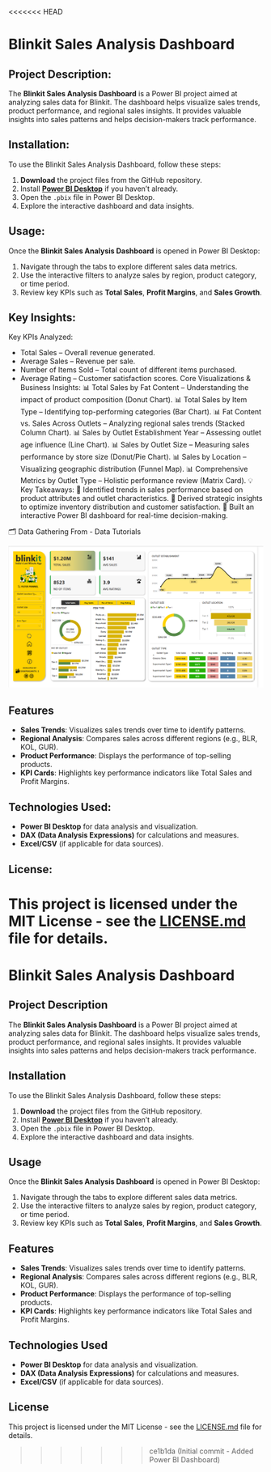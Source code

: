 <<<<<<< HEAD
# Blinkit Sales Analysis Dashboard

## Project Description:
The **Blinkit Sales Analysis Dashboard** is a Power BI project aimed at analyzing sales data for Blinkit. The dashboard helps visualize sales trends, product performance, and regional sales insights. It provides valuable insights into sales patterns and helps decision-makers track performance.

## Installation:
To use the Blinkit Sales Analysis Dashboard, follow these steps:
1. **Download** the project files from the GitHub repository.
2. Install **[Power BI Desktop](https://powerbi.microsoft.com/en-us/downloads/)** if you haven’t already.
3. Open the `.pbix` file in Power BI Desktop.
4. Explore the interactive dashboard and data insights.

## Usage:
Once the **Blinkit Sales Analysis Dashboard** is opened in Power BI Desktop:
1. Navigate through the tabs to explore different sales data metrics.
2. Use the interactive filters to analyze sales by region, product category, or time period.
3. Review key KPIs such as **Total Sales**, **Profit Margins**, and **Sales Growth**.

## Key Insights:
Key KPIs Analyzed:
  - Total Sales – Overall revenue generated.
  - Average Sales – Revenue per sale.
  - Number of Items Sold – Total count of different items purchased.
  - Average Rating – Customer satisfaction scores.
Core Visualizations & Business Insights:
📊 Total Sales by Fat Content – Understanding the impact of product composition (Donut Chart).
 📊 Total Sales by Item Type – Identifying top-performing categories (Bar Chart).
 📊 Fat Content vs. Sales Across Outlets – Analyzing regional sales trends (Stacked Column Chart).
 📊 Sales by Outlet Establishment Year – Assessing outlet age influence (Line Chart).
 📊 Sales by Outlet Size – Measuring sales performance by store size (Donut/Pie Chart).
 📊 Sales by Location – Visualizing geographic distribution (Funnel Map).
 📊 Comprehensive Metrics by Outlet Type – Holistic performance review (Matrix Card).
💡 Key Takeaways:
 🔹 Identified trends in sales performance based on product attributes and outlet characteristics.
 🔹 Derived strategic insights to optimize inventory distribution and customer satisfaction.
 🔹 Built an interactive Power BI dashboard for real-time decision-making.

🗂️ Data Gathering From - Data Tutorials 

   ![Dashboard Preview](dashboard_preview.png)

## Features
- **Sales Trends**: Visualizes sales trends over time to identify patterns.
- **Regional Analysis**: Compares sales across different regions (e.g., BLR, KOL, GUR).
- **Product Performance**: Displays the performance of top-selling products.
- **KPI Cards**: Highlights key performance indicators like Total Sales and Profit Margins.

## Technologies Used:
- **Power BI Desktop** for data analysis and visualization.
- **DAX (Data Analysis Expressions)** for calculations and measures.
- **Excel/CSV** (if applicable for data sources).

## License:
This project is licensed under the MIT License - see the [LICENSE.md](LICENSE.md) file for details.
=======
# Blinkit Sales Analysis Dashboard

## Project Description
The **Blinkit Sales Analysis Dashboard** is a Power BI project aimed at analyzing sales data for Blinkit. The dashboard helps visualize sales trends, product performance, and regional sales insights. It provides valuable insights into sales patterns and helps decision-makers track performance.

## Installation
To use the Blinkit Sales Analysis Dashboard, follow these steps:
1. **Download** the project files from the GitHub repository.
2. Install **[Power BI Desktop](https://powerbi.microsoft.com/en-us/downloads/)** if you haven’t already.
3. Open the `.pbix` file in Power BI Desktop.
4. Explore the interactive dashboard and data insights.

## Usage
Once the **Blinkit Sales Analysis Dashboard** is opened in Power BI Desktop:
1. Navigate through the tabs to explore different sales data metrics.
2. Use the interactive filters to analyze sales by region, product category, or time period.
3. Review key KPIs such as **Total Sales**, **Profit Margins**, and **Sales Growth**.

## Features
- **Sales Trends**: Visualizes sales trends over time to identify patterns.
- **Regional Analysis**: Compares sales across different regions (e.g., BLR, KOL, GUR).
- **Product Performance**: Displays the performance of top-selling products.
- **KPI Cards**: Highlights key performance indicators like Total Sales and Profit Margins.

## Technologies Used
- **Power BI Desktop** for data analysis and visualization.
- **DAX (Data Analysis Expressions)** for calculations and measures.
- **Excel/CSV** (if applicable for data sources).

## License
This project is licensed under the MIT License - see the [LICENSE.md](LICENSE.md) file for details.

>>>>>>> ce1b1da (Initial commit - Added Power BI Dashboard)
